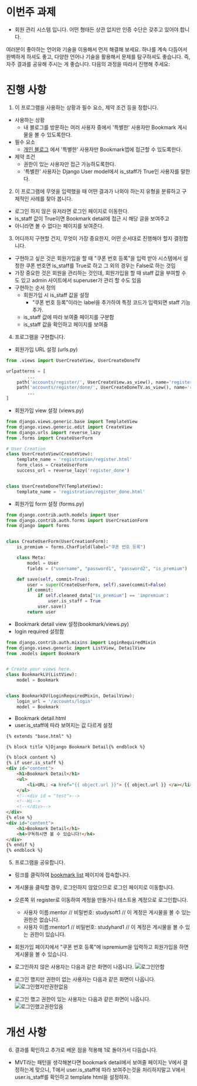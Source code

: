  # 이번주 과제
 - 회원 관리 시스템 입니다.
어떤 형태든 상관 없지만
인증 수단은 갖추고 있어야 합니다.

여러분이 좋아하는 언어와 기술을 이용해서 먼저 해결해 보세요. 하나를 계속 다듬어서 완벽하게 하셔도 좋고, 다양한 언어나 기술을 활용해서 문제를 탐구하셔도 좋습니다. 즉, 자주 결과를 공유해 주시는 게 좋습니다.
다음의 과정을 따라서 진행해 주세요:

# 진행 사항
1. 이 프로그램을 사용하는 상황과 필수 요소, 제약 조건 등을 정합니다.
- 사용하는 상황
    - 내 블로그를 방문하는 여러 사용자 중에서 '특별한' 사용자만 Bookmark 게시물을 볼 수 있도록한다.
- 필수 요소
    - [개인 블로그](http://jangjichang.pythonanywhere.com/?utm_source=github&utm_medium=banner&utm_campaign=post)
    에서 '특별한' 사용자만 Bookmark앱에 접근할 수 있도록한다.
- 제약 조건
    - 권한이 있는 사용자만 접근 가능하도록한다.
    - '특별한' 사용자는 Django User model에서 is_staff가 True인 사용자를 말한다.


2. 이 프로그램에 무엇을 입력했을 때 어떤 결과가 나와야 하는지 유형을 분류하고 구체적인 사례를 찾아 봅니다.
- 로그인 하지 않은 유저라면 로그인 페이지로 이동한다.
- is_staff 값이 True이면 Bookmark detail에 접근 시 해당 글을 보여주고
- 아니라면 볼 수 없다는 페이지를 보여준다.

3. 어디까지 구현할 건지, 무엇이 가장 중요한지, 어떤 순서대로 진행해야 할지 결정합니다.
- 구현하고 싶은 것은 회원가입을 할 때 "쿠폰 번호 등록"을 입력 받아 시스템에서 설정한 쿠폰 번호면 is_staff를 True로 하고
그 외의 경우는 False로 하는 것임
- 가장 중요한 것은 회원을 관리하는 것인데, 회원가입을 할 때 staff 값을 부여할 수도 있고 admin 사이트에서 superuser가 관리 할 수도 있음
- 구현하는 순서 정의
    - 회원가입 시 is_staff 값을 설정
        - "쿠폰 번호 등록"이라는 label을 추가하여 특정 코드가 입력되면 staff 기능 추가.
    - is_staff 값에 따라 보여줄 페이지를 구분함
    - is_staff 값을 확인하고 페이지를 보여줌

4. 프로그램을 구현합니다.
- 회원가입 URL 설정 (urls.py)
```python
from .views import UserCreateView, UserCreateDoneTV

urlpatterns = [
        ...
    path('accounts/register/', UserCreateView.as_view(), name='register'),
    path('accounts/register/done/', UserCreateDoneTV.as_view(), name='register_done'),
        ...
]
```

- 회원가입 view 설정 (views.py)
```python
from django.views.generic.base import TemplateView
from django.views.generic.edit import CreateView
from django.urls import reverse_lazy
from .forms import CreateUserForm

# User Creation
class UserCreateView(CreateView):
    template_name = 'registration/register.html'
    form_class = CreateUserForm
    success_url = reverse_lazy('register_done')


class UserCreateDoneTV(TemplateView):
    template_name = 'registration/register_done.html'
```

- 회원가입 form 설정 (forms.py)
```python
from django.contrib.auth.models import User
from django.contrib.auth.forms import UserCreationForm
from django import forms


class CreateUserForm(UserCreationForm):
    is_premium = forms.CharField(label="쿠폰 번호 등록")

    class Meta:
        model = User
        fields = ("username", "password1", "password2", "is_premium")

    def save(self, commit=True):
        user = super(CreateUserForm, self).save(commit=False)
        if commit:
            if self.cleaned_data["is_premium"] == 'impremium':
                user.is_staff = True
            user.save()
        return user
```

- Bookmark detail view 설정(bookmark/views.py)
- login required 설정함
```python
from django.contrib.auth.mixins import LoginRequiredMixin
from django.views.generic import ListView, DetailView
from .models import Bookmark


# Create your views here.
class BookmarkLV(ListView):
    model = Bookmark


class BookmarkDV(LoginRequiredMixin, DetailView):
    login_url = '/accounts/login'
    model = Bookmark
```

- Bookmark detail.html
- user.is_staff에 따라 보여지는 값 다르게 설정
```html
{% extends "base.html" %}

{% block title %}Django Bookmark Detail{% endblock %}

{% block content %}
{% if user.is_staff %}
<div id="content">
    <h1>Bookmark Detail</h1>
    <ul>
        <li>URL: <a href="{{ object.url }}"> {{ object.url }} </a></li>
    </ul>
    <!--<div id = "test">-->
    <!--Hi-->
    <!--</div>-->
</div>
{% else %}
<div id="content">
    <h1>Bookmark Detail</h1>
    <h4>구독하시면 볼 수 있습니다!</h4>
</div>
{% endif %}
{% endblock %}
```
5. 프로그램을 공유합니다.
- 링크를 클릭하여
[bookmark list](http://jangjichang.pythonanywhere.com/bookmark/?utm_source=github&utm_medium=banner&utm_campaign=post)
페이지에 접속합니다.
- 게시물을 클릭할 경우, 로그인하지 않았으므로 로그인 페이지로 이동합니다.
- 오른쪽 위 register로 이동하여 계정을 만들거나 테스트용 계정으로 로그인합니다.
    - 사용자 이름:mentor // 비밀번호: studysoft1     // 이 계정은 게시물을 볼 수 있는 권한은 없습니다.
    - 사용자 이름:mentor1 // 비밀번호: studyhard1    // 이 계정은 게시물을 볼 수 있는 권한이 있습니다.
- 회원가입 페이지에서 "쿠폰 번호 등록"에 ispremium을 입력하고 회원가입을 하면 게시물을 볼 수 있습니다.

- 로그인하지 않은 사용자는 다음과 같은 화면이 나옵니다.
![로그인안함](../image/로그인안함.png)
- 로그인 했지만 권한이 없는 사용자는 다음과 같은 화면이 나옵니다.
![로그인했지만권한없음](../image/로그인했지만권한없음.png) 
- 로그인 했고 권한이 있는 사용자는 다음과 같은 화면이 나옵니다. 
![로그인했고권한있음](../image/로그인했고권한있음.png)

# 개선 사항
6. 결과를 확인하고 추가로 배운 점을 적용해 1로 돌아가서 다듬습니다.
- MVT라는 패턴을 생각해본다면 bookmark detail에서 보여줄 페이지는 V에서 결정하는게 맞으니,
T에서 user.is_staff에 따라 보여주는것을 처리하지말고 V에서 user.is_staff를 확인하고 template html을 설정하자.

    
